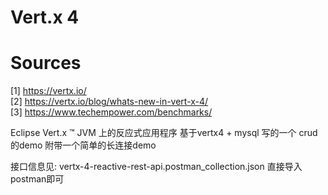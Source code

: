 
# Vert.x 4
# Sources
[1] https://vertx.io/  
[2] https://vertx.io/blog/whats-new-in-vert-x-4/  
[3] https://www.techempower.com/benchmarks/

Eclipse Vert.x ™ JVM 上的反应式应用程序
基于vertx4 + mysql 写的一个 crud 的demo
附带一个简单的长连接demo


接口信息见:
vertx-4-reactive-rest-api.postman_collection.json
直接导入postman即可
